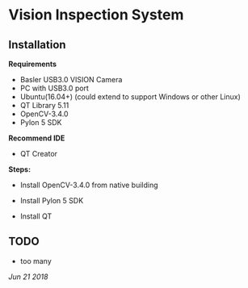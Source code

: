 # **Vision Inspection System**

## **Installation**

**Requirements**
- Basler USB3.0 VISION Camera
- PC with USB3.0 port
- Ubuntu(16.04+) (could extend to support Windows or other Linux)
- QT Library 5.11
- OpenCV-3.4.0
- Pylon 5 SDK

**Recommend IDE**
- QT Creator

**Steps:**

- Install OpenCV-3.4.0 from native building

- Install Pylon 5 SDK

- Install QT

## **TODO**

- too many


*Jun 21 2018*
